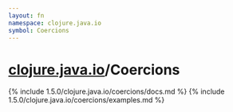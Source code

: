```yaml
---
layout: fn
namespace: clojure.java.io
symbol: Coercions
---
```


# [clojure.java.io](../)/Coercions

{% include 1.5.0/clojure.java.io/coercions/docs.md %}
{% include 1.5.0/clojure.java.io/coercions/examples.md %}

